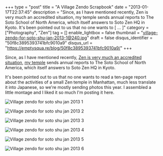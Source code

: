 +++
type = "post"
title = "A Village Zendo Scrapbook"
date = "2013-01-17T22:37:45"
description = "Since, as I have mentioned recently, Zen is very much an accredited situation, my temple sends annual reports to The Soto School of North America, which itself answers to Soto Zen HQ in Kyoto. It's been pointed out to us that no one wants to [ ... ]"
category = ["Photography", "Zen"]
tag = []
enable_lightbox = false
thumbnail = "village-zendo-for-soto-shu-jan-2013-1@240.jpg"
draft = false
disqus_identifier = "50f8c3895393741bfc9010a9"
disqus_url = "https://emptysqua.re/blog/50f8c3895393741bfc9010a9/"
+++

<p>Since, as I have mentioned recently, <a href="/blog/the-dude-the-zen-master-and-jon-stewart/">Zen is very much an accredited situation</a>, <a href="http://villagezendo.org/">my temple</a> sends annual reports to The Soto School of North America, which itself answers to Soto Zen HQ in Kyoto.</p>
<p>It's been pointed out to us that no one wants to read a ten-page report about the activities of a small Zen temple in Manhattan, much less translate it into Japanese, so we're mostly sending photos this year. I assembled a little montage and I liked it so much I'm posting it here.</p>
<p><img style="display:block; margin-left:auto; margin-right:auto;" src="village-zendo-for-soto-shu-jan-2013-1.jpg" alt="Village zendo for soto shu jan 2013 1" title="village-zendo-for-soto-shu-jan-2013-1.jpg" border="0"   /></p>
<p><img style="display:block; margin-left:auto; margin-right:auto;" src="village-zendo-for-soto-shu-jan-2013-2.jpg" alt="Village zendo for soto shu jan 2013 2" title="village-zendo-for-soto-shu-jan-2013-2.jpg" border="0"   /></p>
<p><img style="display:block; margin-left:auto; margin-right:auto;" src="village-zendo-for-soto-shu-jan-2013-3.jpg" alt="Village zendo for soto shu jan 2013 3" title="village-zendo-for-soto-shu-jan-2013-3.jpg" border="0"   /></p>
<p><img style="display:block; margin-left:auto; margin-right:auto;" src="village-zendo-for-soto-shu-jan-2013-4.jpg" alt="Village zendo for soto shu jan 2013 4" title="village-zendo-for-soto-shu-jan-2013-4.jpg" border="0"   /></p>
<p><img style="display:block; margin-left:auto; margin-right:auto;" src="village-zendo-for-soto-shu-jan-2013-5.jpg" alt="Village zendo for soto shu jan 2013 5" title="village-zendo-for-soto-shu-jan-2013-5.jpg" border="0"   /></p>
<p><img style="display:block; margin-left:auto; margin-right:auto;" src="village-zendo-for-soto-shu-jan-2013-6.jpg" alt="Village zendo for soto shu jan 2013 6" title="village-zendo-for-soto-shu-jan-2013-6.jpg" border="0"   /></p>
